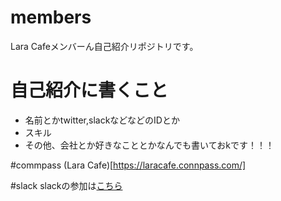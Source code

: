 # members
Lara Cafeメンバーん自己紹介リポジトリです。

# 自己紹介に書くこと
- 名前とかtwitter,slackなどなどのIDとか
- スキル
- その他、会社とか好きなこととかなんでも書いておkです！！！

#commpass
(Lara Cafe)[https://laracafe.connpass.com/]

#slack
slackの参加は[こちら](https://docs.google.com/forms/d/e/1FAIpQLSfObiL5H3qA2oxWUA1w6NdkiR_INmQ9_0_IUFAvqdAwyZzTXA/viewform)



